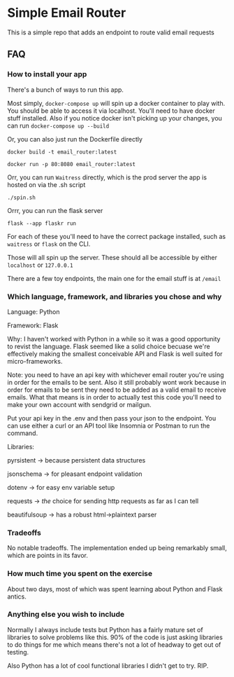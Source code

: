 # Simple Email Router

This is a simple repo that adds an endpoint to route valid email requests

## FAQ

### How to install your app

There's a bunch of ways to run this app.

Most simply, `docker-compose up` will spin up a docker container to play with. You should be able to access it via localhost. You'll need to have docker stuff installed. Also if you notice docker isn't picking up your changes, you can run `docker-compose up --build`

Or, you can also just run the Dockerfile directly

`docker build -t email_router:latest`

`docker run -p 80:8080 email_router:latest`

Orr, you can run `Waitress` directly, which is the prod server the app is hosted on via the .sh script

`./spin.sh`

Orrr, you can run the flask server

`flask --app flaskr run`

For each of these you'll need to have the correct package installed, such as `waitress` or `flask` on the CLI.

Those will all spin up the server. These should all be accessible by either `localhost` or `127.0.0.1`

There are a few toy endpoints, the main one for the email stuff is at `/email`

### Which language, framework, and libraries you chose and why

Language: Python

Framework: Flask

Why: I haven't worked with Python in a while so it was a good opportunity to revist the language. Flask seemed like a solid choice becuase we're effectively making the smallest conceivable API and Flask is well suited for micro-frameworks.

Note: you need to have an api key with whichever email router you're using in order for the emails to be sent. Also it still probably wont work because in order for emails to be sent they need to be added as a valid email to receive emails. What that means is in order to actually test this code you'll need to make your own account with sendgrid or mailgun. 

Put your api key in the .env and then pass your json to the endpoint. You can use either a curl or an API tool like Insomnia or Postman to run the command.

Libraries:

 pyrsistent -> because persistent data structures

 jsonschema -> for pleasant endpoint validation

 dotenv -> for easy env variable setup

 requests -> *the* choice for sending http requests as far as I can tell

 beautifulsoup -> has a robust html->plaintext parser

### Tradeoffs

No notable tradeoffs. The implementation ended up being remarkably small, which are points in its favor.

### How much time you spent on the exercise

About two days, most of which was spent learning about Python and Flask antics.

### Anything else you wish to include

Normally I always include tests but Python has a fairly mature set of libraries to solve problems like this. 90% of the code is just asking libraries to do things for me which means there's not a lot of headway to get out of testing.

Also Python has a lot of cool functional libraries I didn't get to try. RIP.
